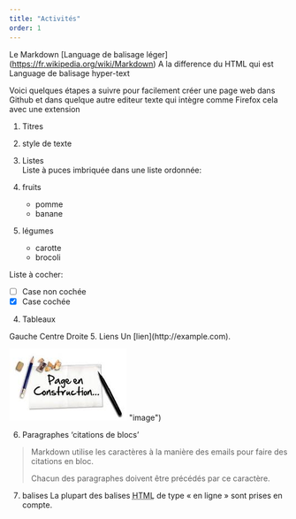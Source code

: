 ```yaml
---
title: "Activités"
order: 1
---
```

Le Markdown  [Language de balisage léger] (https://fr.wikipedia.org/wiki/Markdown)
A la difference du HTML qui est Language de balisage hyper-text

Voici quelques étapes a suivre pour facilement créer une page web  dans Github et dans quelque autre editeur texte qui intègre comme Firefox cela avec une extension

1. Titres  

2. style de texte  
3. Listes  
  Liste à puces imbriquée dans une liste ordonnée:

  1. fruits
     * pomme
     * banane
  2. légumes
     - carotte
     - brocoli

Liste à cocher:
 - [ ] Case non cochée
 - [x] Case cochée
4. Tableaux
 </tr>
 <tr>
  <td align="left">Gauche</td>
  <td align="center">Centre</td>
  <td align="right">Droite</td>
 </tr>
</tbody>
</table>
5. Liens
Un [lien](http://example.com).

![en-construction.jpg](https://github.com/verite72/mon-site-avec-scribouilli/blob/da026ffcaeefe56d672c093a97ef982f9eedb74d/en%20construction.jpg) "image")

6. Paragraphes ‘citations de blocs’
> Markdown utilise les caractères à la manière des emails pour faire des citations en bloc.
>
> Chacun des paragraphes doivent être précédés par ce caractère.
7. balises
La plupart des balises <abbr title="Hypertext Markup Language">HTML</abbr> de type « en ligne » sont prises en compte.
>
